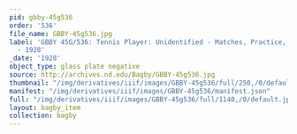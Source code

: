 ```yaml
---
pid: gbby-45g536
order: '536'
file_name: GBBY-45g536.jpg
label: 'GBBY 45G/536: Tennis Player: Unidentified - Matches, Practice, and Posed Action
  - 1928'
_date: '1928'
object_type: glass plate negative
source: http://archives.nd.edu/Bagby/GBBY-45g536.jpg
thumbnail: "/img/derivatives/iiif/images/GBBY-45g536/full/250,/0/default.jpg"
manifest: "/img/derivatives/iiif/images/GBBY-45g536/manifest.json"
full: "/img/derivatives/iiif/images/GBBY-45g536/full/1140,/0/default.jpg"
layout: bagby_item
collection: bagby
---
```

